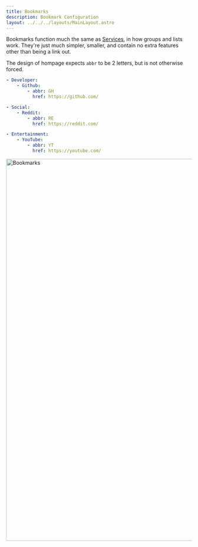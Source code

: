 ```yaml
---
title: Bookmarks
description: Bookmark Configuration
layout: ../../../layouts/MainLayout.astro
---
```


Bookmarks function much the same as [Services](services), in how groups and lists work. They're just much simpler, smaller, and contain no extra features other than being a link out.

The design of hompage expects `abbr` to be 2 letters, but is not otherwise forced.

```yaml
- Developer:
    - Github:
        - abbr: GH
          href: https://github.com/

- Social:
    - Reddit:
        - abbr: RE
          href: https://reddit.com/

- Entertainment:
    - YouTube:
        - abbr: YT
          href: https://youtube.com/
```

<img width="1038" alt="Bookmarks" src="https://user-images.githubusercontent.com/82196/187041636-872fd1db-4ef9-4639-aafb-5a7b36f62e63.png">
